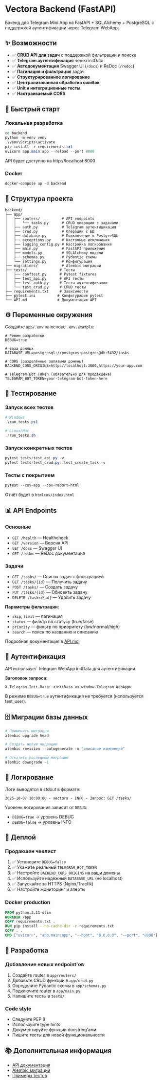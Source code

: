 # Vectora Backend (FastAPI)

Бэкенд для Telegram Mini App на FastAPI + SQLAlchemy + PostgreSQL с поддержкой аутентификации через Telegram WebApp.

## ✨ Возможности

- ✅ **CRUD API для задач** с поддержкой фильтрации и поиска
- ✅ **Telegram аутентификация** через initData
- ✅ **Автодокументация** Swagger UI (`/docs`) и ReDoc (`/redoc`)
- ✅ **Пагинация и фильтрация** задач
- ✅ **Структурированное логирование**
- ✅ **Централизованная обработка ошибок**
- ✅ **Unit и интеграционные тесты**
- ✅ **Настраиваемый CORS**

## 🚀 Быстрый старт

### Локальная разработка

```powershell
cd backend
python -m venv venv
.\venv\Scripts\activate
pip install -r requirements.txt
uvicorn app.main:app --reload --port 8000
```

API будет доступно на http://localhost:8000

### Docker

```powershell
docker-compose up -d backend
```

## 📁 Структура проекта

```
backend/
├── app/
│   ├── routers/          # API endpoints
│   │   └── tasks.py      # CRUD операции с задачами
│   ├── auth.py           # Telegram аутентификация
│   ├── crud.py           # Операции с БД
│   ├── database.py       # Подключение к PostgreSQL
│   ├── exceptions.py     # Кастомные исключения
│   ├── logging_config.py # Настройка логирования
│   ├── main.py           # FastAPI приложение
│   ├── models.py         # SQLAlchemy модели
│   ├── schemas.py        # Pydantic схемы
│   └── settings.py       # Конфигурация
├── migrations/           # Alembic миграции
├── tests/               # Тесты
│   ├── conftest.py      # Pytest fixtures
│   ├── test_api.py      # API тесты
│   ├── test_auth.py     # Тесты аутентификации
│   └── test_crud.py     # CRUD тесты
├── requirements.txt     # Зависимости
├── pytest.ini          # Конфигурация pytest
└── API.md              # Документация API
```

## ⚙️ Переменные окружения

Создайте `app/.env` на основе `.env.example`:

```env
# Режим разработки
DEBUG=true

# База данных
DATABASE_URL=postgresql://postgres:postgres@db:5432/tasks

# CORS (разделённые запятыми домены)
BACKEND_CORS_ORIGINS=http://localhost:3000,https://your-app.com

# Telegram Bot Token (обязательно для продакшена)
TELEGRAM_BOT_TOKEN=your-telegram-bot-token-here
```

## 🧪 Тестирование

### Запуск всех тестов

```powershell
# Windows
.\run_tests.ps1

# Linux/Mac
./run_tests.sh
```

### Запуск конкретных тестов

```powershell
pytest tests/test_api.py -v
pytest tests/test_crud.py::test_create_task -v
```

### Тесты с покрытием

```powershell
pytest --cov=app --cov-report=html
```

Отчёт будет в `htmlcov/index.html`

## 📊 API Endpoints

### Основные

- `GET /health` — Healthcheck
- `GET /version` — Версия API
- `GET /docs` — Swagger UI
- `GET /redoc` — ReDoc документация

### Задачи

- `GET /tasks/` — Список задач с фильтрацией
- `GET /tasks/{id}` — Получить задачу
- `POST /tasks/` — Создать задачу
- `PUT /tasks/{id}` — Обновить задачу
- `DELETE /tasks/{id}` — Удалить задачу

**Параметры фильтрации:**
- `skip`, `limit` — пагинация
- `status` — фильтр по статусу (true/false)
- `priority` — фильтр по приоритету (low/normal/high)
- `search` — поиск по названию и описанию

Подробная документация в [API.md](API.md)

## 🔐 Аутентификация

API использует Telegram WebApp initData для аутентификации.

**Заголовок запроса:**
```
X-Telegram-Init-Data: <initData из window.Telegram.WebApp>
```

В режиме `DEBUG=true` аутентификация не требуется (используется test_user).

## 🗄️ Миграции базы данных

```powershell
# Применить миграции
alembic upgrade head

# Создать новую миграцию
alembic revision --autogenerate -m "описание изменений"

# Откатить последнюю миграцию
alembic downgrade -1
```

## 📝 Логирование

Логи выводятся в stdout в формате:
```
2025-10-07 10:00:00 - vectora - INFO - Запрос: GET /tasks/
```

Уровень логирования зависит от `DEBUG`:
- `DEBUG=true` → уровень DEBUG
- `DEBUG=false` → уровень INFO

## 🚀 Деплой

### Продакшен чеклист

1. ✅ Установите `DEBUG=false`
2. ✅ Укажите реальный `TELEGRAM_BOT_TOKEN`
3. ✅ Настройте `BACKEND_CORS_ORIGINS` на ваши домены
4. ✅ Используйте надёжный `DATABASE_URL` (не localhost)
5. ✅ Запускайте за HTTPS (Nginx/Traefik)
6. ✅ Настройте мониторинг и алерты

### Docker production

```dockerfile
FROM python:3.11-slim
WORKDIR /app
COPY requirements.txt .
RUN pip install --no-cache-dir -r requirements.txt
COPY . .
CMD ["uvicorn", "app.main:app", "--host", "0.0.0.0", "--port", "8000"]
```

## 🤝 Разработка

### Добавление новых endpoint'ов

1. Создайте router в `app/routers/`
2. Добавьте CRUD функции в `app/crud.py`
3. Определите Pydantic схемы в `app/schemas.py`
4. Подключите router в `app/main.py`
5. Напишите тесты в `tests/`

### Code style

- Следуйте PEP 8
- Используйте type hints
- Документируйте функции docstring'ами
- Пишите тесты для новой функциональности

## 📚 Дополнительная информация

- [API документация](API.md)
- [Alembic миграции](migrations/)
- [Примеры тестов](tests/)